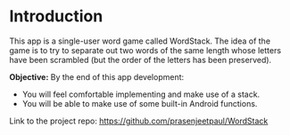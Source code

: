 # Introduction

This app is a single-user word game called WordStack. 
The idea of the game is to try to separate out two words of the same length whose letters have been scrambled (but the order of the letters has been preserved).

**Objective:** By the end of this app development:
*	You will feel comfortable implementing and make use of a stack.
* You will be able to make use of some built-in Android functions.

Link to the project repo: <u>https://github.com/prasenjeetpaul/WordStack</u>


